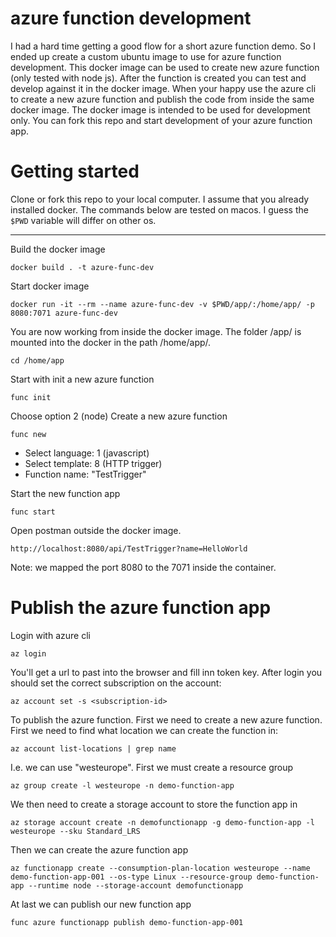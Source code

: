 # azure function development
I had a hard time getting a good flow for a short azure function demo. So I ended up create a custom ubuntu image to use for azure function development. This docker image can be used to create new azure function (only tested with node js). After the function is created you can test and develop against it in the docker image. 
When your happy use the azure cli to create a new azure function and publish the code from inside the same docker image. 
The docker image is intended to be used for development only. You can fork this repo and start development of your azure function app. 

# Getting started
Clone or fork this repo to your local computer. I assume that you already installed docker. The commands below are tested on macos. I guess the `$PWD` variable will differ on other os. 
___
Build the docker image
```
docker build . -t azure-func-dev
```
Start docker image
```
docker run -it --rm --name azure-func-dev -v $PWD/app/:/home/app/ -p 8080:7071 azure-func-dev
```
You are now working from inside the docker image. The folder /app/ is 
mounted into the docker in the path /home/app/.
```
cd /home/app
```
Start with init a new azure function
```
func init
```
Choose option 2 (node)
Create a new azure function
```
func new 
```
* Select language: 1 (javascript)
* Select template: 8 (HTTP trigger)
* Function name: "TestTrigger"

Start the new function app
```
func start
```
Open postman outside the docker image. 
```
http://localhost:8080/api/TestTrigger?name=HelloWorld
```
Note: we mapped the port 8080 to the 7071 inside the container. 

# Publish the azure function app
Login with azure cli
```
az login
```
You'll get a url to past into the browser and fill inn token key.
After login you should set the correct subscription on the account:
```
az account set -s <subscription-id>
```
To publish the azure function. 
First we need to create a new azure function. First we need to find 
what location we can create the function in:
```
az account list-locations | grep name
```
I.e. we can use "westeurope".
First we must create a resource group
```
az group create -l westeurope -n demo-function-app
```
We then need to create a storage account to store the function app in
```
az storage account create -n demofunctionapp -g demo-function-app -l westeurope --sku Standard_LRS
```
Then we can create the azure function app
```
az functionapp create --consumption-plan-location westeurope --name demo-function-app-001 --os-type Linux --resource-group demo-function-app --runtime node --storage-account demofunctionapp
```
At last we can publish our new function app
```
func azure functionapp publish demo-function-app-001
```


